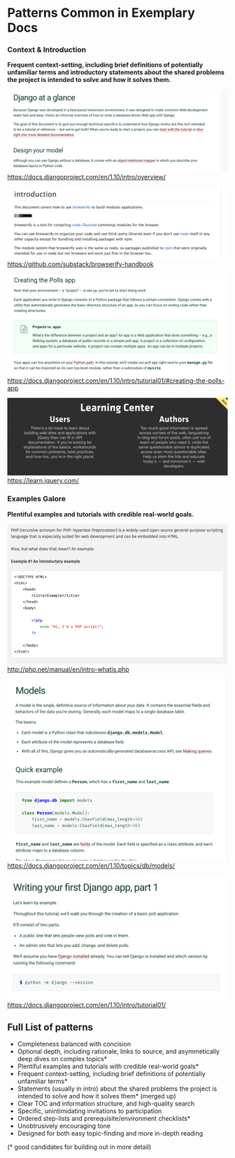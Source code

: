 # Patterns Common in Exemplary Docs

### Context & Introduction

**Frequent context-setting, including brief definitions of potentially unfamiliar terms and introductory statements about the shared problems the project is intended to solve and how it solves them.**

![Introductory context-setting in Django](django_intro_context.png)
https://docs.djangoproject.com/en/1.10/intro/overview/

![Introductory context-setting in Browserify](browserify_intro.png)
https://github.com/substack/browserify-handbook

![Inline context-setting in Django](django_context.png)
https://docs.djangoproject.com/en/1.10/intro/tutorial01/#creating-the-polls-app

![Audience-branching context-setting in jQuery](jquery_context.png)
https://learn.jquery.com/

### Examples Galore

**Plentiful examples and tutorials with credible real-world goals.**

![Getting to the examples right away for PHP](phpnet_example.png)
http://php.net/manual/en/intro-whatis.php

![Django's "quick example" format](django_example.png)
https://docs.djangoproject.com/en/1.10/topics/db/models/

![Django tutorial](django_tutorial.png)
https://docs.djangoproject.com/en/1.10/intro/tutorial01/


## Full List of patterns

* Completeness balanced with concision
* Optional depth, including rationale, links to source, and asymmetically deep dives on complex topics*
* Plentiful examples and tutorials with credible real-world goals*
* Frequent context-setting, including brief definitions of potentially unfamiliar terms*
* Statements (usually in intro) about the shared problems the project is intended to solve and how it solves them* (merged up)
* Clear TOC and information structure, and high-quality search
* Specific, unintimidating invitations to participation
* Ordered step-lists and prerequisite/environment checklists*
* Unobtrusively encouraging tone
* Designed for both easy topic-finding and more in-depth reading

(* good candidates for building out in more detail)